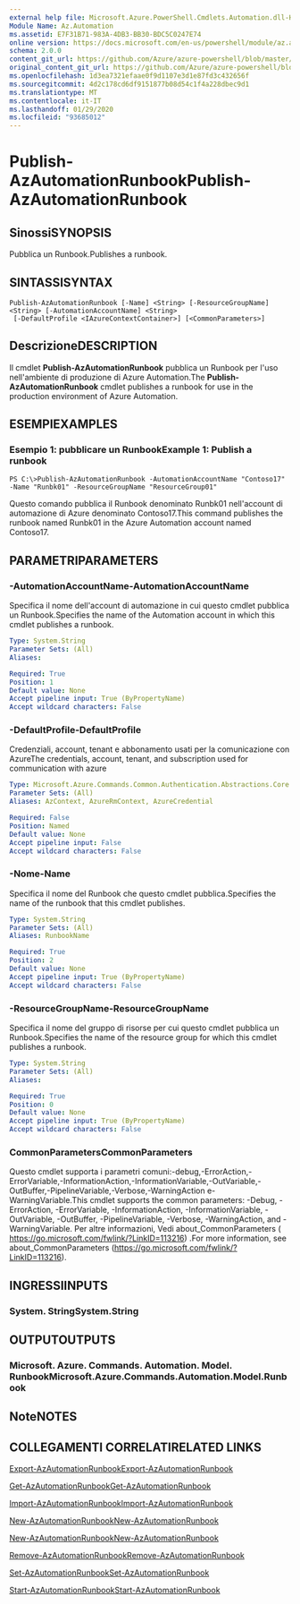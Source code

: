 ```yaml
---
external help file: Microsoft.Azure.PowerShell.Cmdlets.Automation.dll-Help.xml
Module Name: Az.Automation
ms.assetid: E7F31B71-983A-4DB3-BB30-BDC5C0247E74
online version: https://docs.microsoft.com/en-us/powershell/module/az.automation/publish-azautomationrunbook
schema: 2.0.0
content_git_url: https://github.com/Azure/azure-powershell/blob/master/src/Automation/Automation/help/Publish-AzAutomationRunbook.md
original_content_git_url: https://github.com/Azure/azure-powershell/blob/master/src/Automation/Automation/help/Publish-AzAutomationRunbook.md
ms.openlocfilehash: 1d3ea7321efaae0f9d1107e3d1e87fd3c432656f
ms.sourcegitcommit: 4d2c178cd6df9151877b08d54c1f4a228dbec9d1
ms.translationtype: MT
ms.contentlocale: it-IT
ms.lasthandoff: 01/29/2020
ms.locfileid: "93685012"
---
```

# <span data-ttu-id="d947e-101">Publish-AzAutomationRunbook</span><span class="sxs-lookup"><span data-stu-id="d947e-101">Publish-AzAutomationRunbook</span></span>

## <span data-ttu-id="d947e-102">Sinossi</span><span class="sxs-lookup"><span data-stu-id="d947e-102">SYNOPSIS</span></span>
<span data-ttu-id="d947e-103">Pubblica un Runbook.</span><span class="sxs-lookup"><span data-stu-id="d947e-103">Publishes a runbook.</span></span>

## <span data-ttu-id="d947e-104">SINTASSI</span><span class="sxs-lookup"><span data-stu-id="d947e-104">SYNTAX</span></span>

```
Publish-AzAutomationRunbook [-Name] <String> [-ResourceGroupName] <String> [-AutomationAccountName] <String>
 [-DefaultProfile <IAzureContextContainer>] [<CommonParameters>]
```

## <span data-ttu-id="d947e-105">Descrizione</span><span class="sxs-lookup"><span data-stu-id="d947e-105">DESCRIPTION</span></span>
<span data-ttu-id="d947e-106">Il cmdlet **Publish-AzAutomationRunbook** pubblica un Runbook per l'uso nell'ambiente di produzione di Azure Automation.</span><span class="sxs-lookup"><span data-stu-id="d947e-106">The **Publish-AzAutomationRunbook** cmdlet publishes a runbook for use in the production environment of Azure Automation.</span></span>

## <span data-ttu-id="d947e-107">ESEMPI</span><span class="sxs-lookup"><span data-stu-id="d947e-107">EXAMPLES</span></span>

### <span data-ttu-id="d947e-108">Esempio 1: pubblicare un Runbook</span><span class="sxs-lookup"><span data-stu-id="d947e-108">Example 1: Publish a runbook</span></span>
```
PS C:\>Publish-AzAutomationRunbook -AutomationAccountName "Contoso17" -Name "Runbk01" -ResourceGroupName "ResourceGroup01"
```

<span data-ttu-id="d947e-109">Questo comando pubblica il Runbook denominato Runbk01 nell'account di automazione di Azure denominato Contoso17.</span><span class="sxs-lookup"><span data-stu-id="d947e-109">This command publishes the runbook named Runbk01 in the Azure Automation account named Contoso17.</span></span>

## <span data-ttu-id="d947e-110">PARAMETRI</span><span class="sxs-lookup"><span data-stu-id="d947e-110">PARAMETERS</span></span>

### <span data-ttu-id="d947e-111">-AutomationAccountName</span><span class="sxs-lookup"><span data-stu-id="d947e-111">-AutomationAccountName</span></span>
<span data-ttu-id="d947e-112">Specifica il nome dell'account di automazione in cui questo cmdlet pubblica un Runbook.</span><span class="sxs-lookup"><span data-stu-id="d947e-112">Specifies the name of the Automation account in which this cmdlet publishes a runbook.</span></span>

```yaml
Type: System.String
Parameter Sets: (All)
Aliases:

Required: True
Position: 1
Default value: None
Accept pipeline input: True (ByPropertyName)
Accept wildcard characters: False
```

### <span data-ttu-id="d947e-113">-DefaultProfile</span><span class="sxs-lookup"><span data-stu-id="d947e-113">-DefaultProfile</span></span>
<span data-ttu-id="d947e-114">Credenziali, account, tenant e abbonamento usati per la comunicazione con Azure</span><span class="sxs-lookup"><span data-stu-id="d947e-114">The credentials, account, tenant, and subscription used for communication with azure</span></span>

```yaml
Type: Microsoft.Azure.Commands.Common.Authentication.Abstractions.Core.IAzureContextContainer
Parameter Sets: (All)
Aliases: AzContext, AzureRmContext, AzureCredential

Required: False
Position: Named
Default value: None
Accept pipeline input: False
Accept wildcard characters: False
```

### <span data-ttu-id="d947e-115">-Nome</span><span class="sxs-lookup"><span data-stu-id="d947e-115">-Name</span></span>
<span data-ttu-id="d947e-116">Specifica il nome del Runbook che questo cmdlet pubblica.</span><span class="sxs-lookup"><span data-stu-id="d947e-116">Specifies the name of the runbook that this cmdlet publishes.</span></span>

```yaml
Type: System.String
Parameter Sets: (All)
Aliases: RunbookName

Required: True
Position: 2
Default value: None
Accept pipeline input: True (ByPropertyName)
Accept wildcard characters: False
```

### <span data-ttu-id="d947e-117">-ResourceGroupName</span><span class="sxs-lookup"><span data-stu-id="d947e-117">-ResourceGroupName</span></span>
<span data-ttu-id="d947e-118">Specifica il nome del gruppo di risorse per cui questo cmdlet pubblica un Runbook.</span><span class="sxs-lookup"><span data-stu-id="d947e-118">Specifies the name of the resource group for which this cmdlet publishes a runbook.</span></span>

```yaml
Type: System.String
Parameter Sets: (All)
Aliases:

Required: True
Position: 0
Default value: None
Accept pipeline input: True (ByPropertyName)
Accept wildcard characters: False
```

### <span data-ttu-id="d947e-119">CommonParameters</span><span class="sxs-lookup"><span data-stu-id="d947e-119">CommonParameters</span></span>
<span data-ttu-id="d947e-120">Questo cmdlet supporta i parametri comuni:-debug,-ErrorAction,-ErrorVariable,-InformationAction,-InformationVariable,-OutVariable,-OutBuffer,-PipelineVariable,-Verbose,-WarningAction e-WarningVariable.</span><span class="sxs-lookup"><span data-stu-id="d947e-120">This cmdlet supports the common parameters: -Debug, -ErrorAction, -ErrorVariable, -InformationAction, -InformationVariable, -OutVariable, -OutBuffer, -PipelineVariable, -Verbose, -WarningAction, and -WarningVariable.</span></span> <span data-ttu-id="d947e-121">Per altre informazioni, Vedi about_CommonParameters ( https://go.microsoft.com/fwlink/?LinkID=113216) .</span><span class="sxs-lookup"><span data-stu-id="d947e-121">For more information, see about_CommonParameters (https://go.microsoft.com/fwlink/?LinkID=113216).</span></span>

## <span data-ttu-id="d947e-122">INGRESSI</span><span class="sxs-lookup"><span data-stu-id="d947e-122">INPUTS</span></span>

### <span data-ttu-id="d947e-123">System. String</span><span class="sxs-lookup"><span data-stu-id="d947e-123">System.String</span></span>

## <span data-ttu-id="d947e-124">OUTPUT</span><span class="sxs-lookup"><span data-stu-id="d947e-124">OUTPUTS</span></span>

### <span data-ttu-id="d947e-125">Microsoft. Azure. Commands. Automation. Model. Runbook</span><span class="sxs-lookup"><span data-stu-id="d947e-125">Microsoft.Azure.Commands.Automation.Model.Runbook</span></span>

## <span data-ttu-id="d947e-126">Note</span><span class="sxs-lookup"><span data-stu-id="d947e-126">NOTES</span></span>

## <span data-ttu-id="d947e-127">COLLEGAMENTI CORRELATI</span><span class="sxs-lookup"><span data-stu-id="d947e-127">RELATED LINKS</span></span>

[<span data-ttu-id="d947e-128">Export-AzAutomationRunbook</span><span class="sxs-lookup"><span data-stu-id="d947e-128">Export-AzAutomationRunbook</span></span>](./Export-AzAutomationRunbook.md)

[<span data-ttu-id="d947e-129">Get-AzAutomationRunbook</span><span class="sxs-lookup"><span data-stu-id="d947e-129">Get-AzAutomationRunbook</span></span>](./Get-AzAutomationRunbook.md)

[<span data-ttu-id="d947e-130">Import-AzAutomationRunbook</span><span class="sxs-lookup"><span data-stu-id="d947e-130">Import-AzAutomationRunbook</span></span>](./Import-AzAutomationRunbook.md)

[<span data-ttu-id="d947e-131">New-AzAutomationRunbook</span><span class="sxs-lookup"><span data-stu-id="d947e-131">New-AzAutomationRunbook</span></span>](./New-AzAutomationRunbook.md)

[<span data-ttu-id="d947e-132">New-AzAutomationRunbook</span><span class="sxs-lookup"><span data-stu-id="d947e-132">New-AzAutomationRunbook</span></span>](./New-AzAutomationRunbook.md)

[<span data-ttu-id="d947e-133">Remove-AzAutomationRunbook</span><span class="sxs-lookup"><span data-stu-id="d947e-133">Remove-AzAutomationRunbook</span></span>](./Remove-AzAutomationRunbook.md)

[<span data-ttu-id="d947e-134">Set-AzAutomationRunbook</span><span class="sxs-lookup"><span data-stu-id="d947e-134">Set-AzAutomationRunbook</span></span>](./Set-AzAutomationRunbook.md)

[<span data-ttu-id="d947e-135">Start-AzAutomationRunbook</span><span class="sxs-lookup"><span data-stu-id="d947e-135">Start-AzAutomationRunbook</span></span>](./Start-AzAutomationRunbook.md)


